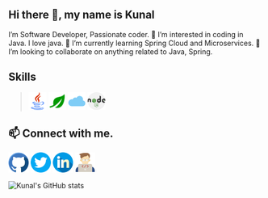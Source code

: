 ## Hi there 👋, my name is Kunal

I’m Software Developer, Passionate coder. 👀 I’m interested in coding in Java. I love java. 🌱 I’m currently learning Spring Cloud and Microservices.
💞️ I’m looking to collaborate on anything related to Java, Spring.

## Skills
><img src="icons/java.png" alt='java' height='35'>&nbsp;<img src="icons/spring.webp" alt='Spring' height='35'>&nbsp;<img src="icons/aws.png" alt='Aws' height='35'>&nbsp;<img src="icons/nodejs.png" alt='node' height='35'>

## 📫 Connect with me.

[<img src="icons/github.png" alt='github' height='40'>](https://github.com/kunalvarpe) 
[<img src="icons/twitter.png" alt='linkedin' height='40'>](https://twitter.com/TheKunalVarpe)
[<img src="icons/linkedin.png" alt='linkedin' height='40'>](https://www.linkedin.com/in/kunalvarpe)
[<img src="icons/website.png" alt='twitter' height='40'>](https://techiekv.blogspot.com/)

![Kunal's GitHub stats](https://github-readme-stats.vercel.app/api?username=kunalvarpe&show_icons=true&theme=transparent)
